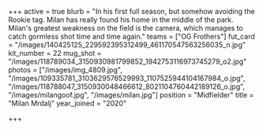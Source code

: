 +++
active = true
blurb = "In his first full season, but somehow avoiding the Rookie tag. Milan has really found his home in the middle of the park. Milan's greatest weakness on the field is the camera, which manages to catch gormless shot time and time again."
teams = ["OG Frothers"]
fut_card = "/images/140425125_229592395312499_461170547563256035_n.jpg"
kit_number = 22
mug_shot = "/images/118789034_3150930981799852_1942753116973745279_o2.jpg"
photos = ["/images/img_4809.jpg", "/images/109335781_3103629576529993_1107525944104167984_o.jpg", "/images/118788047_3150930048466612_8021104760442189126_o.jpg", "/images/milangoof.jpg", "/images/milan.jpg"]
position = "Midfielder"
title = "Milan Mrdalj"
year_joined = "2020"

+++
